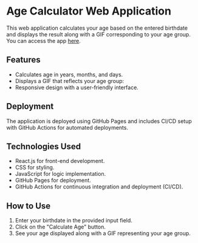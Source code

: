 # Age Calculator Web Application

This web application calculates your age based on the entered birthdate and displays the result along with a GIF corresponding to your age group. 
You can access the app [here](https://ishanhansaka.github.io/age_calculator/).

## Features

- Calculates age in years, months, and days.
- Displays a GIF that reflects your age group:
- Responsive design with a user-friendly interface.

## Deployment

The application is deployed using GitHub Pages and includes CI/CD setup with GitHub Actions for automated deployments.

## Technologies Used

- React.js for front-end development.
- CSS for styling.
- JavaScript for logic implementation.
- GitHub Pages for deployment.
- GitHub Actions for continuous integration and deployment (CI/CD).

## How to Use

1. Enter your birthdate in the provided input field.
2. Click on the "Calculate Age" button.
3. See your age displayed along with a GIF representing your age group.
